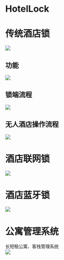 # HotelLock

# 传统酒店锁

![](https://github.com/iToday/iLock/blob/master/images/%E4%BC%A0%E7%BB%9F%E9%85%92%E5%BA%97%E9%94%81.png)

## 功能

![](https://github.com/iToday/iLock/blob/master/images/%E9%85%92%E5%BA%97%E9%94%81-%E5%8A%9F%E8%83%BD.png)

## 锁端流程
![](https://github.com/iToday/iLock/blob/master/images/%E9%85%92%E5%BA%97-%E7%A6%BB%E7%BA%BF%E9%94%81-%E6%99%BA%E8%83%BD%E9%94%81%E7%AB%AF%E6%B5%81%E7%A8%8B.png)

## 无人酒店操作流程

![](https://github.com/iToday/iLock/blob/master/images/%E9%85%92%E5%BA%97%E9%94%81-%E6%93%8D%E4%BD%9C%E6%B5%81%E7%A8%8B%E5%9B%BE.png)

# 酒店联网锁

![](https://github.com/iToday/iLock/blob/master/images/%E9%85%92%E5%BA%97-%E8%81%94%E7%BD%91%E9%94%81.png)

# 酒店蓝牙锁

![](https://github.com/iToday/iLock/blob/master/images/%E9%85%92%E5%BA%97-%E8%93%9D%E7%89%99%E9%94%81.png)

# 公寓管理系统

长短租公寓、客栈管理系统</br>
![](https://github.com/iToday/iLock/blob/master/images/%E5%85%AC%E5%AF%93%E7%B3%BB%E7%BB%9F-%E7%B3%BB%E7%BB%9F%E5%8A%9F%E8%83%BD.png)

